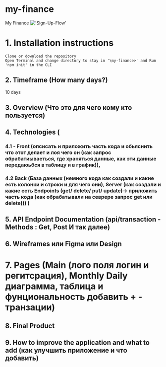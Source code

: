 # my-finance
My Finance
!['Sign-Up-Flow'](https://drive.google.com/file/d/1fFFXzCurVl-wZy3Rzq-u8DTuQDfPQrAc/view?usp=sharing)
# 1. Installation instructions
    Clone or download the repository
    Open Terminal and change directory to stay in '\my-finance>' and Run 'npm init' in the CLI

## 2. Timeframe (How many days?)
10 days

## 3. Overview (Что это для чего кому кто пользуется)

## 4. Technologies (

### 4.1 - Front (опсисать и приложить часть кода и обьяснить что этот делает и лоя чего он (как запрос обрабатиываеться, где храняться данные, как эти данные передаюьбся в таблицу и в график)), 

### 4.2 Back (База данных (немного кода как создали и какие есть колонки и строки и для чего они), Server (как создали и какие есть Endpoints (get/ delete/ put/ update)-> приложить часть кода (как обрабатывали на севрере запрос get или delete))) )

## 5. API Endpoint Documentation (api/transaction - Methods : Get, Post И так далее)

## 6. Wireframes или Figma или Design

# 7. Pages (Main (лого поля логин и регитсрация), Monthly Daily диаграмма, таблица и фунциональность добавить + - транзации)

## 8. Final Product

## 9. How to improve the application and what to add (как улучшить приложение и что добавить)
